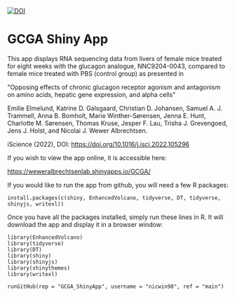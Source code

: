 [![DOI](https://zenodo.org/badge/527985404.svg)](https://zenodo.org/badge/latestdoi/527985404)

# GCGA Shiny App

This app displays RNA sequencing data from livers of female mice treated for eight weeks with the glucagon analogue, NNC9204-0043, compared to female mice treated with PBS (control group) as presented in

"Opposing effects of chronic glucagon receptor agonism and antagonism on amino acids, hepatic gene expression, and alpha cells"

Emilie Elmelund, Katrine D. Galsgaard, Christian D. Johansen, Samuel A. J. Trammell, Anna B. Bomholt, Marie Winther-Sørensen, Jenna E. Hunt, Charlotte M. Sørensen, Thomas Kruse, Jesper F. Lau, Trisha J. Grevengoed, Jens J. Holst, and Nicolai J. Wewer Albrechtsen.

iScience (2022), DOI: https://doi.org/10.1016/j.isci.2022.105296

If you wish to view the app online, it is accessible here:
  
https://weweralbrechtsenlab.shinyapps.io/GCGA/ 

If you would like to run the app from github, you will need a few R packages:

```{r}
install.packages(c(shiny, EnhancedVolcano, tidyverse, DT, tidyverse, shinyjs, writexl))
```

Once you have all the packages installed, simply run these lines in R. It will download the app and display it in a browser window:

```{r}
library(EnhancedVolcano)
library(tidyverse)
library(DT)
library(shiny)
library(shinyjs)
library(shinythemes) 
library(writexl)

runGitHub(rep = "GCGA_ShinyApp", username = "nicwin98", ref = "main")
```
